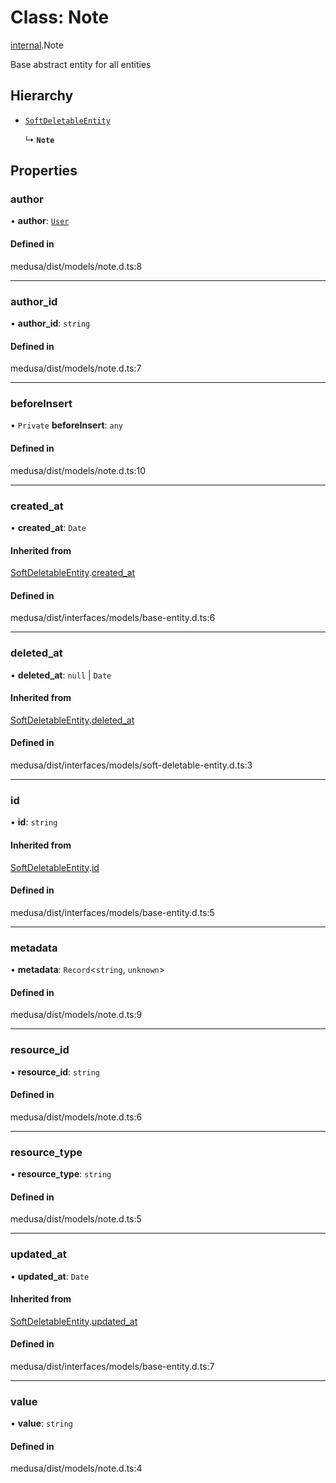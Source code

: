 # Class: Note

[internal](../modules/internal-11.md).Note

Base abstract entity for all entities

## Hierarchy

- [`SoftDeletableEntity`](internal.SoftDeletableEntity.md)

  ↳ **`Note`**

## Properties

### author

• **author**: [`User`](internal-1.User.md)

#### Defined in

medusa/dist/models/note.d.ts:8

___

### author\_id

• **author\_id**: `string`

#### Defined in

medusa/dist/models/note.d.ts:7

___

### beforeInsert

• `Private` **beforeInsert**: `any`

#### Defined in

medusa/dist/models/note.d.ts:10

___

### created\_at

• **created\_at**: `Date`

#### Inherited from

[SoftDeletableEntity](internal.SoftDeletableEntity.md).[created_at](internal.SoftDeletableEntity.md#created_at)

#### Defined in

medusa/dist/interfaces/models/base-entity.d.ts:6

___

### deleted\_at

• **deleted\_at**: ``null`` \| `Date`

#### Inherited from

[SoftDeletableEntity](internal.SoftDeletableEntity.md).[deleted_at](internal.SoftDeletableEntity.md#deleted_at)

#### Defined in

medusa/dist/interfaces/models/soft-deletable-entity.d.ts:3

___

### id

• **id**: `string`

#### Inherited from

[SoftDeletableEntity](internal.SoftDeletableEntity.md).[id](internal.SoftDeletableEntity.md#id)

#### Defined in

medusa/dist/interfaces/models/base-entity.d.ts:5

___

### metadata

• **metadata**: `Record`<`string`, `unknown`\>

#### Defined in

medusa/dist/models/note.d.ts:9

___

### resource\_id

• **resource\_id**: `string`

#### Defined in

medusa/dist/models/note.d.ts:6

___

### resource\_type

• **resource\_type**: `string`

#### Defined in

medusa/dist/models/note.d.ts:5

___

### updated\_at

• **updated\_at**: `Date`

#### Inherited from

[SoftDeletableEntity](internal.SoftDeletableEntity.md).[updated_at](internal.SoftDeletableEntity.md#updated_at)

#### Defined in

medusa/dist/interfaces/models/base-entity.d.ts:7

___

### value

• **value**: `string`

#### Defined in

medusa/dist/models/note.d.ts:4
